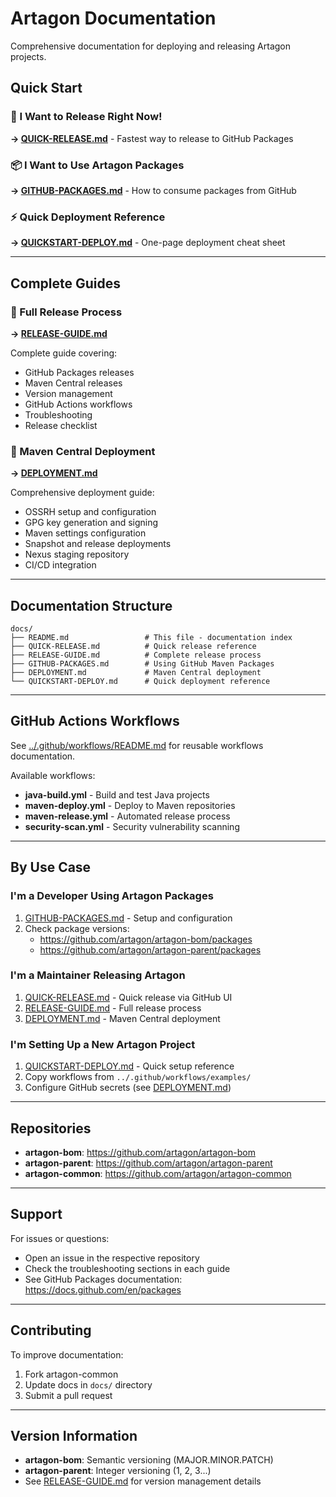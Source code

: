 # Artagon Documentation

Comprehensive documentation for deploying and releasing Artagon projects.

## Quick Start

### 🚀 I Want to Release Right Now!
**→ [QUICK-RELEASE.md](QUICK-RELEASE.md)** - Fastest way to release to GitHub Packages

### 📦 I Want to Use Artagon Packages
**→ [GITHUB-PACKAGES.md](GITHUB-PACKAGES.md)** - How to consume packages from GitHub

### ⚡ Quick Deployment Reference
**→ [QUICKSTART-DEPLOY.md](QUICKSTART-DEPLOY.md)** - One-page deployment cheat sheet

---

## Complete Guides

### 📖 Full Release Process
**→ [RELEASE-GUIDE.md](RELEASE-GUIDE.md)**

Complete guide covering:
- GitHub Packages releases
- Maven Central releases
- Version management
- GitHub Actions workflows
- Troubleshooting
- Release checklist

### 🚢 Maven Central Deployment
**→ [DEPLOYMENT.md](DEPLOYMENT.md)**

Comprehensive deployment guide:
- OSSRH setup and configuration
- GPG key generation and signing
- Maven settings configuration
- Snapshot and release deployments
- Nexus staging repository
- CI/CD integration

---

## Documentation Structure

```
docs/
├── README.md                 # This file - documentation index
├── QUICK-RELEASE.md          # Quick release reference
├── RELEASE-GUIDE.md          # Complete release process
├── GITHUB-PACKAGES.md        # Using GitHub Maven Packages
├── DEPLOYMENT.md             # Maven Central deployment
└── QUICKSTART-DEPLOY.md      # Quick deployment reference
```

---

## GitHub Actions Workflows

See [../.github/workflows/README.md](../.github/workflows/README.md) for reusable workflows documentation.

Available workflows:
- **java-build.yml** - Build and test Java projects
- **maven-deploy.yml** - Deploy to Maven repositories
- **maven-release.yml** - Automated release process
- **security-scan.yml** - Security vulnerability scanning

---

## By Use Case

### I'm a Developer Using Artagon Packages

1. [GITHUB-PACKAGES.md](GITHUB-PACKAGES.md) - Setup and configuration
2. Check package versions:
   - https://github.com/artagon/artagon-bom/packages
   - https://github.com/artagon/artagon-parent/packages

### I'm a Maintainer Releasing Artagon

1. [QUICK-RELEASE.md](QUICK-RELEASE.md) - Quick release via GitHub UI
2. [RELEASE-GUIDE.md](RELEASE-GUIDE.md) - Full release process
3. [DEPLOYMENT.md](DEPLOYMENT.md) - Maven Central deployment

### I'm Setting Up a New Artagon Project

1. [QUICKSTART-DEPLOY.md](QUICKSTART-DEPLOY.md) - Quick setup reference
2. Copy workflows from `../.github/workflows/examples/`
3. Configure GitHub secrets (see [DEPLOYMENT.md](DEPLOYMENT.md))

---

## Repositories

- **artagon-bom**: https://github.com/artagon/artagon-bom
- **artagon-parent**: https://github.com/artagon/artagon-parent
- **artagon-common**: https://github.com/artagon/artagon-common

---

## Support

For issues or questions:
- Open an issue in the respective repository
- Check the troubleshooting sections in each guide
- See GitHub Packages documentation: https://docs.github.com/en/packages

---

## Contributing

To improve documentation:
1. Fork artagon-common
2. Update docs in `docs/` directory
3. Submit a pull request

---

## Version Information

- **artagon-bom**: Semantic versioning (MAJOR.MINOR.PATCH)
- **artagon-parent**: Integer versioning (1, 2, 3...)
- See [RELEASE-GUIDE.md](RELEASE-GUIDE.md) for version management details
